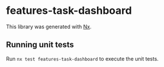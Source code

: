# features-task-dashboard

This library was generated with [Nx](https://nx.dev).

## Running unit tests

Run `nx test features-task-dashboard` to execute the unit tests.
